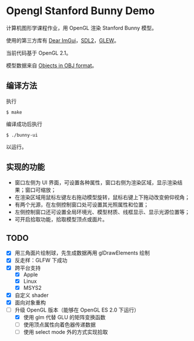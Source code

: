 # Opengl Stanford Bunny Demo

计算机图形学课程作业，用 OpenGL 渲染 Stanford Bunny 模型。

使用的第三方库有 [Dear ImGui](https://github.com/ocornut/imgui)，[SDL2](https://www.libsdl.org/)，[GLEW](https://github.com/nigels-com/glew)。

当前代码基于 OpenGL 2.1。

模型数据来自 [Objects in OBJ format](https://www.prinmath.com/csci5229/OBJ/index.html)。

## 编译方法

执行

```shell
$ make
```

编译成功后执行

```shell
$ ./bunny-ui
```

以运行。

## 实现的功能

- 窗口左侧为 UI 界面，可设置各种属性，窗口右侧为渲染区域，显示渲染结果；窗口可缩放；
- 在渲染区域用鼠标左键左右拖动模型旋转，鼠标右键上下拖动改变俯仰视角；
- 有两个光源，在左侧控制窗口处可设置其光照属性和位置；
- 左侧控制窗口还可设置全局环境光、模型材质、线框显示、显示光源位置等；
- 可开启拾取功能，拾取模型顶点或面片。

## TODO

- [x] 用三角面片绘制球，先生成数据再用 glDrawElements 绘制
- [x] 反走样：GLFW 下成功
- [x] 跨平台支持
  - [x] Apple
  - [x] Linux
  - [x] MSYS2
- [x] 自定义 shader
- [x] 面向对象重构
- [ ] 升级 OpenGL 版本（能够在 OpenGL ES 2.0 下运行）
  - [x] 使用 glm 代替 GLU 的矩阵变换函数
  - [ ] 使用顶点属性向着色器传递数据
  - [ ] 使用 select mode 外的方式实现拾取
